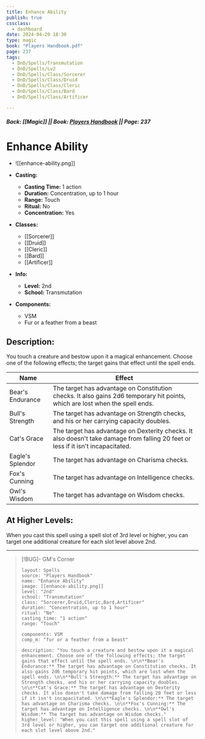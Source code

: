 ```yaml
---
title: Enhance Ability
publish: true
cssclass:
  - dashboard
date: 2024-04-20 18:30
type: magic
book: "Players Handbook.pdf"
page: 237
tags:
  - DnD/Spells/Transmutation
  - DnD/Spells/Lv2
  - DnD/Spells/Class/Sorcerer
  - DnD/Spells/Class/Druid
  - DnD/Spells/Class/Cleric
  - DnD/Spells/Class/Bard
  - DnD/Spells/Class/Artificer

---
```


##### Back: [[Magic]] || Book: [Players Handbook](https://drive.google.com/drive/folders/1O5bhpYizcIT5xxAoLOuzCRht_PVS7VSG?usp=sharing) || Page: 237

# Enhance Ability
- ![[enhance-ability.png]]
- **Casting:**
    - **Casting Time:** 1 action
    - **Duration:** Concentration, up to 1 hour
    - **Range:** Touch
    - **Ritual:** No
    - **Concentration:** Yes
- **Classes:**
    - [[Sorcerer]]
    - [[Druid]]
    - [[Cleric]]
    - [[Bard]]
    - [[Artificer]]

- **Info:**
    - **Level:** 2nd
    - **School:** Transmutation
- **Components:**
    - VSM
    - Fur or a feather from a beast

## Description:
You touch a creature and bestow upon it a magical enhancement. Choose one of the following effects; the target gains that effect until the spell ends. 


| Name             | Effect                                                                                                                            |
| ---------------- | --------------------------------------------------------------------------------------------------------------------------------- |
| Bear's Endurance | The target has advantage on Constitution checks. It also gains 2d6 temporary hit points, which are lost when the spell ends.      |
| Bull's Strength  | The target has advantage on Strength checks, and his or her carrying capacity doubles.                                            |
| Cat's Grace      | The target has advantage on Dexterity checks. It also doesn't take damage from falling 20 feet or less if it isn't incapacitated. |
| Eagle's Splendor | The target has advantage on Charisma checks.                                                                                      |
| Fox's Cunning    | The target has advantage on Intelligence checks.                                                                                  |
| Owl's Wisdom     | The target has advantage on Wisdom checks.                                                                                        |




## At Higher Levels:
When you cast this spell using a spell slot of 3rd level or higher, you can target one additional creature for each slot level above 2nd.

---

> [!BUG]- GM's Corner
>
> ```statblock
> layout: Spells
> source: "Players Handbook"
> name: "Enhance Ability"
> image: [[enhance-ability.png]]
> level: "2nd"
> school: "Transmutation"
> class: "Sorcerer,Druid,Cleric,Bard,Artificer"
> duration: "Concentration, up to 1 hour"
> ritual: "No"
> casting_time: "1 action"
> range: "Touch"
>
> components: VSM
> comp_m: "fur or a feather from a beast"
>
> description: "You touch a creature and bestow upon it a magical enhancement. Choose one of the following effects; the target gains that effect until the spell ends. \n\n**Bear's Endurance:** The target has advantage on Constitution checks. It also gains 2d6 temporary hit points, which are lost when the spell ends. \n\n**Bull's Strength:** The target has advantage on Strength checks, and his or her carrying capacity doubles. \n\n**Cat's Grace:** The target has advantage on Dexterity checks. It also doesn't take damage from falling 20 feet or less if it isn't incapacitated. \n\n**Eagle's Splendor:** The target has advantage on Charisma checks. \n\n**Fox's Cunning:** The target has advantage on Intelligence checks. \n\n**Owl's Wisdom:** The target has advantage on Wisdom checks."
> higher_level: "When you cast this spell using a spell slot of 3rd level or higher, you can target one additional creature for each slot level above 2nd."
> ```
